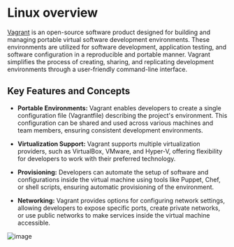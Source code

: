 # Linux overview

[Vagrant](https://www.vagrantup.com/) is an open-source software product designed for building and managing portable virtual software development environments. These environments are utilized for software development, application testing, and software configuration in a reproducible and portable manner. Vagrant simplifies the process of creating, sharing, and replicating development environments through a user-friendly command-line interface.

## Key Features and Concepts

- **Portable Environments:** Vagrant enables developers to create a single configuration file (Vagrantfile) describing the project's environment. This configuration can be shared and used across various machines and team members, ensuring consistent development environments.

- **Virtualization Support:** Vagrant supports multiple virtualization providers, such as VirtualBox, VMware, and Hyper-V, offering flexibility for developers to work with their preferred technology.

- **Provisioning:** Developers can automate the setup of software and configurations inside the virtual machine using tools like Puppet, Chef, or shell scripts, ensuring automatic provisioning of the environment.

- **Networking:** Vagrant provides options for configuring network settings, allowing developers to expose specific ports, create private networks, or use public networks to make services inside the virtual machine accessible.

![image](https://github.com/Keeriiim/Vagrant/assets/117115289/174d8d21-3ca3-472e-883e-55f0b3c13b04)
